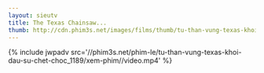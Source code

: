 ```yaml
---
layout: sieutv
title: The Texas Chainsaw...
thumb: http://cdn.phim3s.net/images/films/thumb/tu-than-vung-texas-khoi-dau-su-chet-choc-the-texas-chainsaw-massacre-the-beginning.jpg
---
```

{% include jwpadv src='//phim3s.net/phim-le/tu-than-vung-texas-khoi-dau-su-chet-choc_1189/xem-phim//video.mp4' %}